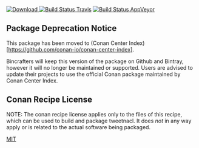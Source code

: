 [![Download](https://api.bintray.com/packages/conan-community/conan/tweetnacl%3Aconan/images/download.svg) ](https://bintray.com/conan-community/conan/tweetnacl%3Aconan/_latestVersion)
[![Build Status Travis](https://travis-ci.org/conan-community/conan-tweetnacl.svg)](https://travis-ci.org/conan-community/conan-tweetnacl)
[![Build Status AppVeyor](https://ci.appveyor.com/api/projects/status/github/conan-community/conan-tweetnacl?svg=true)](https://ci.appveyor.com/project/ConanCIintegration/conan-tweetnacl)

## Package Deprecation Notice

This package has been moved to (Conan Center Index)[https://github.com/conan-io/conan-center-index].

Bincrafters will keep this version of the package on Github and Bintray, however it will no longer be maintained or supported.
Users are advised to update their projects to use the official Conan package maintained by Conan Center Index.


## Conan Recipe License

NOTE: The conan recipe license applies only to the files of this recipe, which can be used to build and package tweetnacl.
It does *not* in any way apply or is related to the actual software being packaged.

[MIT](LICENSE)
